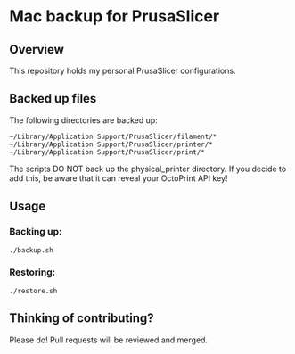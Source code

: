 Mac backup for PrusaSlicer
==========================

## Overview

This repository holds my personal PrusaSlicer configurations.

## Backed up files

The following directories are backed up:

```
~/Library/Application Support/PrusaSlicer/filament/*
~/Library/Application Support/PrusaSlicer/printer/*
~/Library/Application Support/PrusaSlicer/print/*
```

The scripts DO NOT back up the physical_printer directory. If you decide to add this, be aware that it can reveal your
OctoPrint API key!

## Usage

### Backing up:

```
./backup.sh
```

### Restoring:

```
./restore.sh
```

## Thinking of contributing?

Please do! Pull requests will be reviewed and merged.
